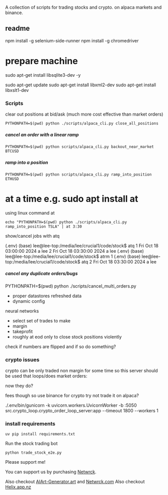 
A collection of scripts for trading stocks and crypto.
on alpaca markets and binance.

## readme

npm install -g selenium-side-runner
npm install -g chromedriver

# prepare machine
sudo apt-get install libsqlite3-dev -y

sudo apt-get update
sudo apt-get install libxml2-dev
sudo apt-get install libxslt1-dev


### Scripts
clear out positions at bid/ask (much more cost effective than market orders)

```
PYTHONPATH=$(pwd) python ./scripts/alpaca_cli.py close_all_positions
```

##### cancel an order with a linear ramp

```
PYTHONPATH=$(pwd) python scripts/alpaca_cli.py backout_near_market BTCUSD
```
##### ramp into a position

```
PYTHONPATH=$(pwd) python scripts/alpaca_cli.py ramp_into_position ETHUSD
```

# at a time e.g. sudo apt install at

using linux command at

```
echo "PYTHONPATH=$(pwd) python ./scripts/alpaca_cli.py ramp_into_position TSLA" | at 3:30
```

show/cancel jobs with atq

(.env) (base) lee@lee-top:/media/lee/crucial1/code/stock$ atq
1       Fri Oct 18 03:00:00 2024 a lee
2       Fri Oct 18 03:30:00 2024 a lee
(.env) (base) lee@lee-top:/media/lee/crucial1/code/stock$ atrm 1
(.env) (base) lee@lee-top:/media/lee/crucial1/code/stock$ atq
2       Fri Oct 18 03:30:00 2024 a lee

##### cancel any duplicate orders/bugs

PYTHONPATH=$(pwd) python ./scripts/cancel_multi_orders.py


- proper datastores refreshed data
- dynamic config

neural networks
- select set of trades to make
- margin
- takeprofit
- roughly at eod only to close stock positions violently



check if numbers are flipped and if so do something?

### crypto issues
crypto can be only traded non margin for some time so this server should be used that loops/does market orders:

now they do?

fees though so
use binance for crypto try not trade it on alpaca?

 ./.env/bin/gunicorn -k uvicorn.workers.UvicornWorker -b :5050 src.crypto_loop.crypto_order_loop_server:app --timeout 1800 --workers 1


### install requirements

```
uv pip install requirements.txt
```

Run the stock trading bot 
``` 
python trade_stock_e2e.py
```

Please support me!

You can support us by purchasing [Netwrck](https://netwrck.com/).

Also checkout [AIArt-Generator.art](https://AIArt-Generator.art) and [Netwrck.com](https://netwrck.com)
Also checkout [Helix.app.nz](https://helix.app.nz)
